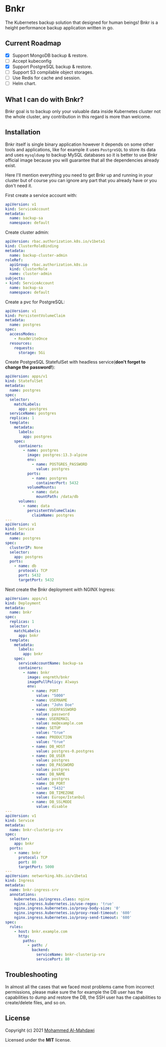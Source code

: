 # Bnkr

The Kubernetes backup solution that designed for human beings!
Bnkr is a height performance backup application written in go.

## Current Roadmap

- [x] Support MongoDB backup & restore.
- [ ] Accept kubeconfig
- [x] Support PostgreSQL backup & restore.
- [ ] Support S3 compilable object storages.
- [ ] Use Redis for cache and session.
- [ ] Helm chart.

## What I can do with Bnkr?

Bnkr goal is to backup only your valuable data inside Kubernetes cluster not the whole cluster, any contribution in this regard is more than welcome.

## Installation

Bnkr itself is single binary application however it depends on some other tools and applications, like for example it uses `PostgreSQL` to store its data and uses `mysqldump` to backup MySQL databases so it is better to use Bnkr official image because you will guarantee that all the dependencies already exist.

Here I'll mention everything you need to get Bnkr up and running in your cluster but of course you can ignore any part that you already have or you don't need it.

First create a service account with:

```yaml
apiVersion: v1
kind: ServiceAccount
metadata:
  name: backup-sa
  namespace: default
```

Create cluster admin:

```yaml
apiVersion: rbac.authorization.k8s.io/v1beta1
kind: ClusterRoleBinding
metadata:
  name: backup-cluster-admin
roleRef:
  apiGroup: rbac.authorization.k8s.io
  kind: ClusterRole
  name: cluster-admin
subjects:
- kind: ServiceAccount
  name: backup-sa
  namespace: default
```

Create a pvc for PostgreSQL:

```yaml
apiVersion: v1
kind: PersistentVolumeClaim
metadata:
  name: postgres
spec:
  accessModes:
    - ReadWriteOnce
  resources:
    requests:
      storage: 5Gi
```

Create PostgreSQL StatefulSet with headless service(**don't forget to change the password!**):

```yaml
apiVersion: apps/v1
kind: StatefulSet
metadata:
  name: postgres
spec:
  selector:
    matchLabels:
      app: postgres
  serviceName: postgres
  replicas: 1
  template:
    metadata:
      labels:
        app: postgres
    spec:
      containers:
        - name: postgres
          image: postgres:13.3-alpine
          env:
            - name: POSTGRES_PASSWORD
              value: postgres
          ports:
            - name: postgres
              containerPort: 5432
          volumeMounts:
            - name: data
              mountPath: /data/db
      volumes:
        - name: data
          persistentVolumeClaim:
            claimName: postgres
---
apiVersion: v1
kind: Service
metadata:
  name: postgres
spec:
  clusterIP: None
  selector:
    app: postgres
  ports:
    - name: db
      protocol: TCP
      port: 5432
      targetPort: 5432
```

Next create the Bnkr deployment with NGINX Ingress:

```yaml
apiVersion: apps/v1
kind: Deployment
metadata:
  name: bnkr
spec:
  replicas: 1
  selector:
    matchLabels:
      app: bnkr
  template:
    metadata:
      labels:
        app: bnkr
    spec:
      serviceAccountName: backup-sa
      containers:
        - name: bnkr
          image: engrmth/bnkr
          imagePullPolicy: Always
          env:
            - name: PORT
              value: "5000"
            - name: USERNAME
              value: "John Doe"
            - name: USERPASSWORD
              value: password
            - name: USEREMAIL
              value: me@example.com
            - name: SETUP
              value: "true"
            - name: PRODUCTION
              value: "true"
            - name: DB_HOST
              value: postgres-0.postgres
            - name: DB_USER
              value: postgres
            - name: DB_PASSWORD
              value: postgres
            - name: DB_NAME
              value: postgres
            - name: DB_PORT
              value: "5432"
            - name: DB_TIMEZONE
              value: Europe/Istanbul
            - name: DB_SSLMODE
              value: disable
---
apiVersion: v1
kind: Service
metadata:
  name: bnkr-clusterip-srv
spec:
  selector:
    app: bnkr
  ports:
    - name: bnkr
      protocol: TCP
      port: 80
      targetPort: 5000
---
apiVersion: networking.k8s.io/v1beta1
kind: Ingress
metadata:
  name: bnkr-ingress-srv
  annotations:
    kubernetes.io/ingress.class: nginx
    nginx.ingress.kubernetes.io/use-regex: 'true'
    nginx.ingress.kubernetes.io/proxy-body-size: '0'
    nginx.ingress.kubernetes.io/proxy-read-timeout: '600'
    nginx.ingress.kubernetes.io/proxy-send-timeout: '600'
spec:
  rules:
    - host: bnkr.example.com
      http:
        paths:
          - path: /
            backend:
              serviceName: bnkr-clusterip-srv
              servicePort: 80
```

## Troubleshooting

In almost all the cases that we faced most problems came from incorrect permissions, please make sure the for example the DB user has the capabilities to dump and restore the DB, the SSH user has the capabilities to create/delete files, and so on.

## License

Copyright (c) 2021 [Mohammed Al-Mahdawi](https://al-mahdawi.is/)

Licensed under the **MIT** license.